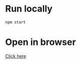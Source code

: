 # Run locally
`npm start`

# Open in browser
[Click here](https://codesandbox.io/s/github/redux-saga/redux-saga/tree/master/examples/async)